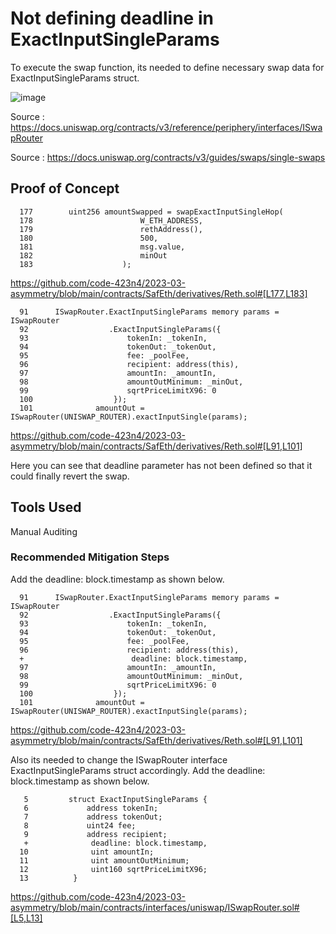 # Not defining deadline in ExactInputSingleParams 

To execute the swap function, its needed to define necessary swap data for ExactInputSingleParams struct. 

![image](https://user-images.githubusercontent.com/118436384/228822051-b5f1e04b-eba8-4c57-a6b8-92ecc8596ebc.png)


Source : https://docs.uniswap.org/contracts/v3/reference/periphery/interfaces/ISwapRouter

Source : https://docs.uniswap.org/contracts/v3/guides/swaps/single-swaps


## Proof of Concept

      177        uint256 amountSwapped = swapExactInputSingleHop(
      178                        W_ETH_ADDRESS,
      179                        rethAddress(),
      180                        500,
      181                        msg.value,
      182                        minOut
      183                    );



https://github.com/code-423n4/2023-03-asymmetry/blob/main/contracts/SafEth/derivatives/Reth.sol#[L177,L183]


      91      ISwapRouter.ExactInputSingleParams memory params = ISwapRouter
      92                  .ExactInputSingleParams({
      93                      tokenIn: _tokenIn,
      94                      tokenOut: _tokenOut,
      95                      fee: _poolFee,
      96                      recipient: address(this),
      97                      amountIn: _amountIn,
      98                      amountOutMinimum: _minOut,
      99                      sqrtPriceLimitX96: 0
      100                  });
      101              amountOut = ISwapRouter(UNISWAP_ROUTER).exactInputSingle(params);

https://github.com/code-423n4/2023-03-asymmetry/blob/main/contracts/SafEth/derivatives/Reth.sol#[L91,L101]

Here you can see that deadline parameter has not been defined so that it could finally revert the swap.

## Tools Used

Manual Auditing

### Recommended Mitigation Steps

Add the deadline: block.timestamp as shown below.

      91      ISwapRouter.ExactInputSingleParams memory params = ISwapRouter
      92                  .ExactInputSingleParams({
      93                      tokenIn: _tokenIn,
      94                      tokenOut: _tokenOut,
      95                      fee: _poolFee,
      96                      recipient: address(this),
      +                        deadline: block.timestamp,
      97                      amountIn: _amountIn,
      98                      amountOutMinimum: _minOut,
      99                      sqrtPriceLimitX96: 0
      100                  });
      101              amountOut = ISwapRouter(UNISWAP_ROUTER).exactInputSingle(params);
      
https://github.com/code-423n4/2023-03-asymmetry/blob/main/contracts/SafEth/derivatives/Reth.sol#[L91,L101]

Also its needed to change the ISwapRouter interface ExactInputSingleParams struct accordingly. Add the  deadline: block.timestamp as shown
below.

       5         struct ExactInputSingleParams {
       6             address tokenIn;
       7             address tokenOut;
       8             uint24 fee;
       9             address recipient;
       +              deadline: block.timestamp,
      10              uint amountIn;
      11              uint amountOutMinimum;
      12              uint160 sqrtPriceLimitX96;
      13          }


https://github.com/code-423n4/2023-03-asymmetry/blob/main/contracts/interfaces/uniswap/ISwapRouter.sol#[L5,L13]




